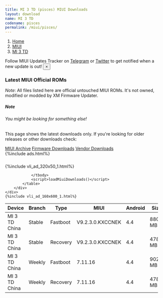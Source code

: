 ```yaml
---
title: MI 3 TD (pisces) MIUI Downloads
layout: download
name: MI 3 TD
codename: pisces
permalink: /miui/pisces/
---
```

<nav aria-label="breadcrumb">
    <ol class="breadcrumb">
        <li class="breadcrumb-item"><a href="/">Home</a></li>
        <li class="breadcrumb-item"><a href="/miui/">MIUI</a></li>
        <li class="breadcrumb-item active" aria-current="page"><a href="/miui/pisces/">MI 3 TD</a></li>
    </ol>
</nav>
<div class="alert alert-primary alert-dismissible fade show" role="alert">
    Follow MIUI Updates Tracker on <a href="https://t.me/MIUIUpdatesTracker" class="alert-link">Telegram</a>
     or <a href="https://twitter.com/MiFwUpdater" class="alert-link">Twitter</a> to get notified when a new update is out!
    <button type="button" class="close" data-dismiss="alert" aria-label="Close">
        <span aria-hidden="true">&times;</span>
    </button>
</div>

### Latest MIUI Official ROMs
*Note*: All files listed here are official untouched MIUI ROMs. It's not owned, modified or modded by XM Firmware Updater.
<div class="card">
  <div class="card-body">
    <h5 class="card-title">Note</h5>
    <h6 class="card-subtitle mb-2 text-muted">You might be looking for something else!</h6>
    <p class="card-text">This page shows the latest downloads only.
     If you're looking for older releases or other downloads check:</p>
    <a href="/archive/miui/pisces/" class="card-link">MIUI Archive</a>
    <a href="/firmware/pisces/" class="card-link">Firmware Downloads</a>
    <a href="/vendor/pisces/" class="card-link">Vendor Downloads</a>
  </div>
</div>
{%include ads.html%}
<div class="row justify-content-center">
    <div class="col-10">
        <div class="table-responsive-md" style="margin-top: 25px;">
            {%include vli_ad_320x50_1.html%}
            <table id="miui" class="display dt-responsive nowrap compact table table-striped table-hover table-sm">
                <thead class="thead-dark">
                    <tr>
                        <th data-ref="device">Device</th>
                        <th data-ref="branch">Branch</th>
                        <th data-ref="type">Type</th>
                        <th data-ref="miui">MIUI</th>
                        <th data-ref="android">Android</th>
                        <th data-ref="size">Size</th>
                        <th data-ref="size">Date</th>
                        <th data-ref="link">Link</th>
                    </tr>
                </thead>
                <tbody>
                <tr><td>MI 3 TD China</td><td>Stable</td><td>Fastboot</td><td>V9.2.3.0.KXCCNEK</td><td>4.4</td><td>880.8 MB</td><td>2018-09-07</td><td><a href="/miui/pisces/stable/V9.2.3.0.KXCCNEK/">Download</a></td></tr>
<tr><td>MI 3 TD China</td><td>Stable</td><td>Recovery</td><td>V9.2.3.0.KXCCNEK</td><td>4.4</td><td>478.3 MB</td><td>2018-09-07</td><td><a href="/miui/pisces/stable/V9.2.3.0.KXCCNEK/">Download</a></td></tr>
<tr><td>MI 3 TD China</td><td>Weekly</td><td>Fastboot</td><td>7.11.16</td><td>4.4</td><td>902.8 MB</td><td>2018-09-07</td><td><a href="/miui/pisces/weekly/7.11.16/">Download</a></td></tr>
<tr><td>MI 3 TD China</td><td>Weekly</td><td>Recovery</td><td>7.11.16</td><td>4.4</td><td>478.4 MB</td><td>2018-09-07</td><td><a href="/miui/pisces/weekly/7.11.16/">Download</a></td></tr>

                </tbody>
                <script>loadMiuiDownloads()</script>
            </table>
        </div>
    </div>
    {%include vli_ad_160x600_1.html%}
</div>
